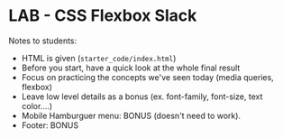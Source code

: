
# LAB - CSS Flexbox Slack


<!--- 

How: work in PAIRS.

--->



Notes to students:
- HTML is given (`starter_code/index.html`)
- Before you start, have a quick look at the whole final result
- Focus on practicing the concepts we've seen today (media queries, flexbox)
- Leave low level details as a bonus (ex. font-family, font-size, text color....)
- Mobile Hamburguer menu: BONUS (doesn't need to work).
- Footer: BONUS


